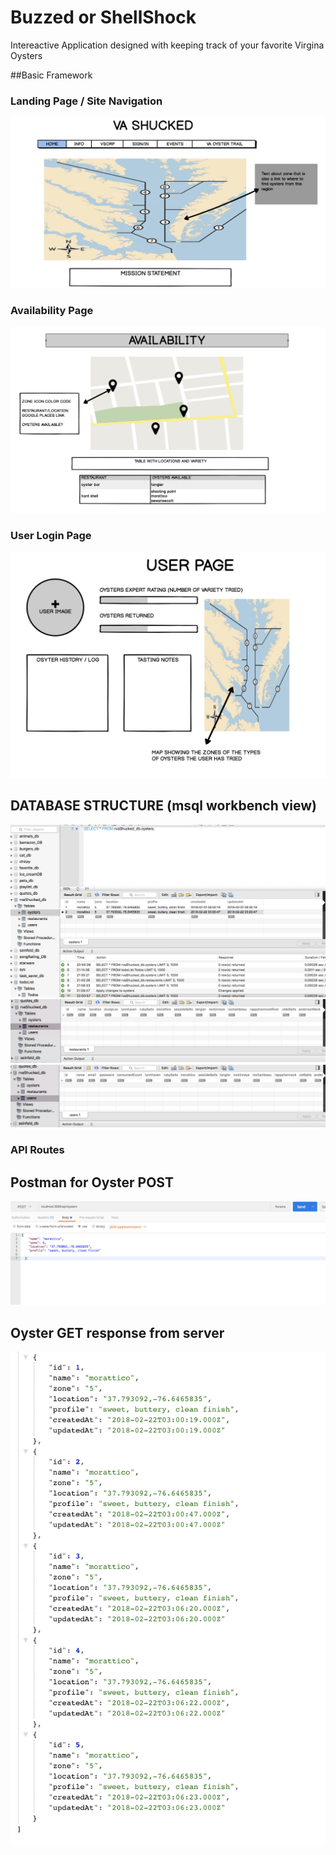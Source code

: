 # Buzzed or ShellShock

Intereactive Application designed with keeping track of your favorite Virgina Oysters

##Basic Framework

### Landing Page / Site Navigation
![alt text](/public/assets/img/home.png)

### Availability Page
![alt text](/public/assets/img/avail.png)

### User Login Page 
![alt text](/public/assets/img/user.png)


## DATABASE STRUCTURE (msql workbench view)
![alt text](/public/assets/img/oystersTable.png)
![alt text](/public/assets/img/restaurantTable.png)
![alt text](/public/assets/img/userTable.png)

### API Routes

## Postman for Oyster POST
![alt text](/public/assets/img/postman.png)

## Oyster GET response from server 
![alt text](/public/assets/img/oysterGET.png)
